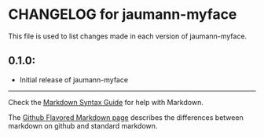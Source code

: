 # CHANGELOG for jaumann-myface

This file is used to list changes made in each version of jaumann-myface.

## 0.1.0:

* Initial release of jaumann-myface

- - -
Check the [Markdown Syntax Guide](http://daringfireball.net/projects/markdown/syntax) for help with Markdown.

The [Github Flavored Markdown page](http://github.github.com/github-flavored-markdown/) describes the differences between markdown on github and standard markdown.
